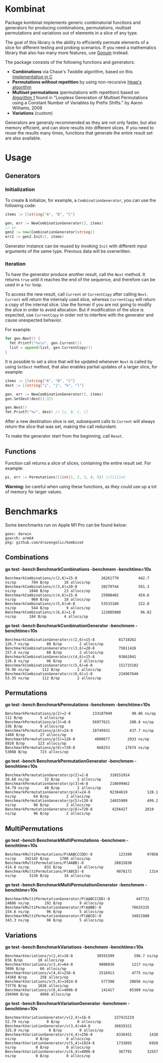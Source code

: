 # Kombinat

Package kombinat implements generic combinatorial functions and generators for producing combinations, permutations, multiset permutations and variations out of elements in a slice of any type.

The goal of this library is the ability to efficiently permute elements of a slice for different testing and probing scenarios. If you need a mathematics library that also has many more features, use [Gonum](https://www.gonum.org/) instead.

The package consists of the following functions and generators:
  - **Combinations** via Chase's Twiddle algorithm, based on this [implementation in C](https://web.archive.org/web/20221024045742/http://www.netlib.no/netlib/toms/382)
  - **Permutations without repetition** by using non-recursive [Heap's algorithm](https://en.wikipedia.org/wiki/Heap's_algorithm)
  - **Multiset permutations** (permutations with repetition) based on [Algorithm 1](https://dl.acm.org/doi/10.5555/1496770.1496877) found in "Loopless Generation of Multiset Permutations using a Constant Number of Variables by Prefix Shifts." by Aaron Williams, 2009
  - **Variations** (custom)

Generators are generaly recommended as they are not only faster, but also memory efficient, and can store results into different slices. If you need to reuse the results many times, functions that generate the entire result set are also available.

# Usage

## Generators

### Initialization

To create & initialize, for example, a `CombinationGenerator`, you can use the following code:

```Go
items := []string{"A", "B", "C"}

gen, err := NewCombinationGenerator(2, items)
// or
gen2 := new(CombinationGenerator[string])
err2 := gen2.Init(2, items)
```

Generator instance can be reused by invoking `Init` with different input arguments of the same type. Previous data will be overwritten.

### Iteration

To have the generator produce another result, call the `Next` method. It returns `true` until it reaches the end of the sequence, and therefore can be used in a `for` loop.

To access the new result, call `Current` or `CurrentCopy` after calling `Next`. `Current` will return the internaly used slice, whereas `CurrentCopy` will return a copy of the internal slice. Use the former if you are not going to modify the slice in order to avoid allocation. But if modification of the slice is expected, use `CurrentCopy` in order not to interfere with the generator and cause unexpected behavior.

For example:

```Go
for gen.Next() {
  fmt.Printf("%v\n", gen.Current())
  list = append(list, gen.CurrentCopy())
}
```

It is possible to set a slice that will be updated whenever `Next` is called by using `SetDest` method, that also enables partial updates of a larger slice, for example:

```Go
items := []string{"A", "B", "C"}
dest := []string{"i", "j", "k", "l"}

gen, err := NewCombinationGenerator(2, items)
gen.SetDest(dest[1:3])

gen.Next()
fmt.Printf("%v", dest) // [i, B, C, l]
```

After a new destination slice is set, subsequent calls to `Current` will always return the slice that was set, making the call redundant.

To make the generator start from the beginning, call `Reset`.

## Functions

Function call returns a slice of slices, containing the entire result set. For example: 

```Go
ps, err := Permutations([]int{1, 2, 3, 4, 5}) //[][]int
```

**Warning:** be careful when using these functions, as they could use up a lot of memory for larger values.

# Benchmarks

Some benchmarks run on Apple M1 Pro can be found below:

```
goos: darwin
goarch: arm64
pkg: github.com/drazengolic/kombinat
```

## Combinations

**go test -bench BenchmarkCombinations -benchmem -benchtime=10s**

```
BenchmarkCombinations/c(2,6)=15-8           26261770         442.7 ns/op       704 B/op       18 allocs/op
BenchmarkCombinations/c(3,6)=20-8           20279744         591.3 ns/op      1048 B/op       23 allocs/op
BenchmarkCombinations/c(4,6)=15-8           25988402         459.6 ns/op       960 B/op       18 allocs/op
BenchmarkCombinations/c(5,6)=6-8            53533160         222.0 ns/op       544 B/op        9 allocs/op
BenchmarkCombinations/c(6,6)=1-8            123885088         96.82 ns/op      184 B/op        4 allocs/op
```

**go test -bench BenchmarkCombinationGenerator -benchmem -benchtime=10s**

```
BenchmarkCombinationGenerator/c(2,6)=15-8           81718262         126.7 ns/op        80 B/op        2 allocs/op
BenchmarkCombinationGenerator/c(3,6)=20-8           75011426         157.6 ns/op        88 B/op        2 allocs/op
BenchmarkCombinationGenerator/c(4,6)=15-8           93862041         126.8 ns/op        96 B/op        2 allocs/op
BenchmarkCombinationGenerator/c(5,6)=6-8            151733102         78.96 ns/op      112 B/op        2 allocs/op
BenchmarkCombinationGenerator/c(6,6)=1-8            224967640         53.35 ns/op      112 B/op        2 allocs/op
```

## Permutations

**go test -bench BenchmarkPermutations -benchmem -benchtime=10s**

```
BenchmarkPermutations/p(2)=2-8          133187949         90.06 ns/op      112 B/op        5 allocs/op
BenchmarkPermutations/p(3)=6-8          56977621         208.8 ns/op       336 B/op        9 allocs/op
BenchmarkPermutations/p(4)=24-8         18749431         637.7 ns/op      1408 B/op       27 allocs/op
BenchmarkPermutations/p(5)=120-8         4090677        2933 ns/op      8928 B/op      123 allocs/op
BenchmarkPermutations/p(6)=720-8          668253       17674 ns/op     53088 B/op      723 allocs/op
```

**go test -bench BenchmarkPermutationGenerator -benchmem -benchtime=10s**

```
BenchmarkPermutationGenerator/p(2)=2-8          310151914         38.68 ns/op       32 B/op        2 allocs/op
BenchmarkPermutationGenerator/p(3)=6-8          218699462         54.79 ns/op       48 B/op        2 allocs/op
BenchmarkPermutationGenerator/p(4)=24-8         92384619         128.1 ns/op        64 B/op        2 allocs/op
BenchmarkPermutationGenerator/p(5)=120-8        24015909         499.2 ns/op        96 B/op        2 allocs/op
BenchmarkPermutationGenerator/p(6)=720-8         4256427        2819 ns/op        96 B/op        2 allocs/op
```

## MultiPermutations

**go test -bench BenchmarkMultiPermutations -benchmem -benchtime=10s**

```
BenchmarkMultiPermutations/P(AABCCCDD)-8            123399       97058 ns/op    342145 B/op     1700 allocs/op
BenchmarkMultiPermutations/P(AABB)-8              28815830         414.8 ns/op       832 B/op       14 allocs/op
BenchmarkMultiPermutations/P(ABCD)-8               9078172        1314 ns/op      3136 B/op       34 allocs/op
```

**go test -bench BenchmarkMultiPermutationGenerator -benchmem -benchtime=10s**

```
BenchmarkMultiPermutationGenerator/P(AABCCCDD)-8            447722       24886 ns/op       192 B/op        9 allocs/op
BenchmarkMultiPermutationGenerator/P(AABB)-8              76625335         154.6 ns/op        96 B/op        5 allocs/op
BenchmarkMultiPermutationGenerator/P(ABCD)-8              34821980         343.3 ns/op        96 B/op        5 allocs/op
```

## Variations

**go test -bench BenchmarkVariations -benchmem -benchtime=10s**

```
BenchmarkVariations/v(2,4)=16-8           38591599         296.7 ns/op       656 B/op       18 allocs/op
BenchmarkVariations/v(3,4)=64-8            9806036        1217 ns/op      3096 B/op       66 allocs/op
BenchmarkVariations/v(4,4)=256-8           2516913        4775 ns/op     14368 B/op      258 allocs/op
BenchmarkVariations/v(5,4)=1024-8           577398       20656 ns/op     73776 B/op     1026 allocs/op
BenchmarkVariations/v(6,4)=4096-8           141417       85309 ns/op    294960 B/op     4098 allocs/op
```

**go test -bench BenchmarkVariationGenerator -benchmem -benchtime=10s**

```
BenchmarkVariationGenerator/v(2,4)=16-8           227415219         52.79 ns/op        0 B/op        0 allocs/op
BenchmarkVariationGenerator/v(3,4)=64-8           36819321         325.0 ns/op         0 B/op        0 allocs/op
BenchmarkVariationGenerator/v(4,4)=256-8           8336451        1438 ns/op         0 B/op        0 allocs/op
BenchmarkVariationGenerator/v(5,4)=1024-8          1733893        6920 ns/op         0 B/op        0 allocs/op
BenchmarkVariationGenerator/v(6,4)=4096-8           367791       32557 ns/op         0 B/op        0 allocs/op
```
